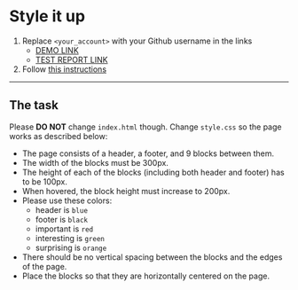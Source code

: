 # Style it up

1. Replace `<your_account>` with your Github username in the links
   - [DEMO LINK](https://eg4off.github.io/layout_style-it-up/) <br>
   - [TEST REPORT LINK](https://eg4off.github.io/layout_style-it-up/report/html_report/)
2. Follow [this instructions](https://mate-academy.github.io/layout_task-guideline/)

---

## The task

Please **DO NOT** change `index.html` though. Change `style.css` so the page works as described below:

- The page consists of a header, a footer, and 9 blocks between them.
- The width of the blocks must be 300px.
- The height of each of the blocks (including both header and footer) has to be 100px.
- When hovered, the block height must increase to 200px.
- Please use these colors:
  - header is `blue`
  - footer is `black`
  - important is `red`
  - interesting is `green`
  - surprising is `orange`
- There should be no vertical spacing between the blocks and the edges of the page.
- Place the blocks so that they are horizontally centered on the page.
